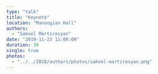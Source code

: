 ```yaml
---
type: "talk"
title: "Keynote"
location: "Manoogian Hall"
authors:
  - "Samvel Martirosyan"
date: "2019-11-23 11:00:00"
duration: 30
single: true
photos:
  - "../../2018/authors/photos/samvel-martirosyan.png"
---
```

